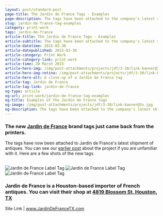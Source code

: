 ```yaml
---
layout: post/standard-post
page-title: The Jardin de France Tags - Examples
page-description: The tags have been attached to the company's latest shipment of antiques
slug: jardin-de-france-tag-examples
category: print-work
tags: jardin-de-france
article-title: The Jardin de France Tags - Examples
article-subtitle: The tags have been attached to the company's latest shipment of antiques
article-datetime: 2015-03-30
article-datepublished: 2015-03-30
article-category: Print Work
article-category-link: print-work
article-time: 30 March 2015
article-hero-img: /img/post-attachments/projects/jdf/3-30/link-banner@2x.jpg
article-hero-img-retina: /img/post-attachments/projects/jdf/3-30/link-banner@2x.jpg
article-hero-alt: A close-up of a Jardin de France tag
article-tag: Jardin de France
article-tag-link: jardin-de-france
og-type: article
og-url: print-work/jardin-de-france-tag-examples
og-title: Examples of the Jardin de France tags
og-image: /img/post-attachments/projects/jdf/3-30/link-banner@2x.jpg
og-description: The tags have been attached to the company's latest shipment of antiques
---
```

<div class="row margin-bottom">
	<h3 class="margin-bottom">The new <a href="http://jardindefrancetx.com" target="_blank" class="simple">Jardin de France</a> brand tags just came back from the printers.</h3>
	<p>The tags have now been attached to Jardin de France's latest shipment of antiques. You can see our <a href="/web-design/jardin-de-france-branding" class="underlined">earlier post</a> about the project if you are unfamiliar with it. Here are a few shots of the new tags.</p>
	<br>
	<img src="{{ site.blog_cdn }}/img/post-attachments/projects/jdf/3-30/jdf-tag-1.jpg" class="black-border margin-bottom" alt="Jardin de France Label Tag">
	<img src="{{ site.blog_cdn }}/img/post-attachments/projects/jdf/3-30/jdf-tag-2.jpg" class="black-border margin-bottom" alt="Jardin de France Label Tag">
	<img src="{{ site.blog_cdn }}/img/post-attachments/projects/jdf/3-30/jdf-tag-3.jpg" class="black-border margin-bottom" alt="Jardin de France Label Tag">
	<br>
</div>
<div class="row">
	<h3 class="margin-bottom">Jardin de France is a Houston-based importer of French antiques. You can visit their shop at <a href="https://goo.gl/maps/94K5Lov32qw" class="underlined" target="_blank">4819 Blossom St, Houston, TX</a></h3>
	<p class="header">Site Link | <a href="http://jardindefrancetx.com" class="simple" target="_blank">www.JardinDeFranceTX.com</a></p>
</div>